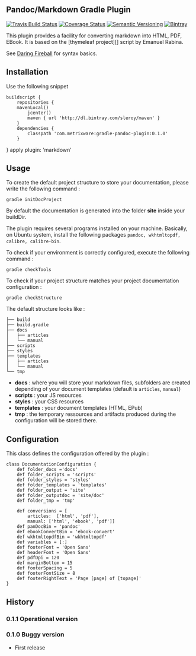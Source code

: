 Pandoc/Markdown Gradle Plugin
-------------------------

[![Travis Build Status](http://img.shields.io/travis/sleroy/gradle-pandoc-plugin.svg)](https://travis-ci.org/sleroy/gradle-pandoc-plugin)
[![Coverage Status](http://img.shields.io/coveralls/sleroy/gradle-pandoc-plugin.svg)](https://coveralls.io/r/sleroy/gradle-pandoc-plugin)
[![Semantic Versioning](http://img.shields.io/:semver-0.1.1-blue.svg)](http://semver.org)
[![Bintray](http://img.shields.io/badge/download-latest-bb00bb.svg)](https://bintray.com/sleroy/kordamp/gradle-pandoc-plugin)

This plugin provides a facility for converting markdown into HTML, PDF, EBook. It is based on the [thymeleaf project][]
script by Emanuel Rabina.

See [Daring Fireball][] for syntax basics.


Installation
------------

Use the following snippet

	buildscript { 
    	repositories {
		mavenLocal()
        	jcenter()
        	maven { url 'http://dl.bintray.com/sleroy/maven' }
    	}
    	dependencies {
        	classpath 'com.metrixware:gradle-pandoc-plugin:0.1.0'
    	}
}
apply plugin: 'markdown'


Usage
-----

To create the default project structure to store your documentation, please write the following command :

	gradle initDocProject

By default the documentation is generated into the folder **site** inside your buildDir.

The plugin requires several programs installed on your machine. Basically, on Ubuntu system, install the following packages `pandoc, wkhtmltopdf, calibre, calibre-bin`.

To check if your environment is correctly configured, execute the following command : 

	gradle checkTools
	 
To check if your project structure matches your project documentation configuration : 
	
	gradle checkStructure
	
The default structure looks like : 
	
	├── build
	├── build.gradle
	├── docs
	│   ├── articles
	│   └── manual
	├── scripts
	├── styles
	├── templates
	│   ├── articles
	│   └── manual
	└── tmp

*	**docs** : where you will store your markdown files, subfolders are created depending of your document templates (default is `articles`, `manual`)
*	**scripts** : your JS resources
* 	**styles** : your CSS resources
* 	**templates** : your document templates (HTML, EPub)
* 	**tmp** : the temporary ressources and artifacts produced during the configuration will be stored there.	

Configuration
------------------

This class defines the configuration offered by the plugin :


	class DocumentationConfiguration {
		def folder_docs ='docs'
		def folder_scripts = 'scripts'
		def folder_styles = 'styles'
		def folder_templates = 'templates'
		def folder_output = 'site'
		def folder_outputdoc = 'site/doc'
		def folder_tmp = 'tmp'
	
		def conversions = [
			articles:  ['html', 'pdf'],
			manual: ['html', 'ebook', 'pdf']]
		def panDocBin = 'pandoc'
		def ebookConvertBin = 'ebook-convert'
		def wkhtmltopdfBin = 'wkhtmltopdf'
		def variables = [:]
		def footerFont = 'Open Sans'
		def headerFont = 'Open Sans'
		def pdfDpi = 120
		def marginBottom = 15
		def footerSpacing = 5
		def footerFontSize = 8
		def footerRightText = 'Page [page] of [topage]'
	}
	


History
-------

### 0.1.1 Operational version
### 0.1.0 Buggy version

 * First release

[Daring Fireball]: http://daringfireball.net/projects/markdown/basics
[Gradle Plugin Portal]: http://plugins.gradle.org/
